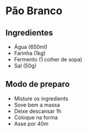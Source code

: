# Pão Branco

## Ingredientes

- Água (650ml)
- Farinha (1kg)
- Fermento (1 colher de sopa)
- Sal (50g)

## Modo de preparo

- Misture os ingredients
- Sove bem a massa
- Deixe descansar 1h
- Coloque na forma
- Asse por 40m